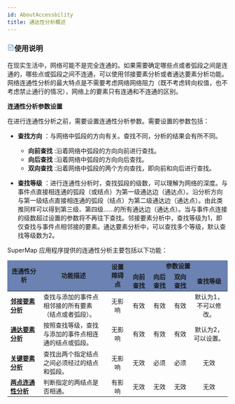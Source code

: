 ```yaml
---
id: AboutAccessbility
title: 通达性分析概述
---
```

### ![](../img/read.gif)使用说明

在现实生活中，网络可能不是完全连通的。如果需要确定哪些点或者弧段之间是连通的，哪些点或弧段之间不连通，可以使用邻接要素分析或者通达要素分析功能。网络连通性分析的最大特点是不需要考虑网络网络阻力（既不考虑转向权值，也不考虑禁止通行的情况），网络上的要素只有连通和不连通的区别。

**连通性分析参数设置**

在进行连通性分析之前，需要设置连通性分析参数。需要设置的参数包括：

* **查找方向** ：与网络中弧段的方向有关。查找不同，分析的结果会有所不同。 
  * **向前查找** :沿着网络中弧段的方向向前进行查找。
  * **向后查找** :沿着网络中弧段的方向向后查找。
  * **双向查找** :沿着网络中弧段的两个方向查找，即向前和向后进行查找。

* **查找等级** ：进行连通性分析时，查找弧段的级数，可以理解为网络的深度。与事件点直接相连通的弧段（或结点）为第一级通达边（通达点）。沿分析方向与第一级结点直接相连通的弧段（结点）为第二级通达边（通达点）。由此类推同样可以得到第三级、第四级......的所有通达边（通达点）。当与事件点连接的级数超过设置的参数将不再往下查找。邻接要素分析中，查找等级为1，即仅查找与事件点相邻接的要素。通达要素分析中，可以查找多个等级，默认查找等级数为2。

SuperMap 应用程序提供的连通性分析主要包括以下功能：

<table width="90%">
<thead bgcolor="#6B82B2">
<tr>
<td rowspan="2" width="15%"><div align="center"><strong>连通性分析</strong></div></td>
<td rowspan="2" width="30%"><div align="center"><strong>功能描述</strong></div></td>
<td rowspan="2" width="10%"><div align="center"><strong>设置障碍点</strong></div></td>
<td colspan="4" width="50%"><div align="center"><strong>参数设置</strong></div></td>
</tr>
<tr >
<td><div align="center"><strong>向前查找</strong></div></td>
<td><div align="center"><strong>向后查找</strong></div></td>
<td><div align="center"><strong>双向查找</strong></div></td>
<td><div align="center"><strong>查找等级</strong></div></td>
</tr>
</thead>
<tr>
<td><a href="AdjoinAnalyst"><strong>邻接要素分析</strong></a></td>
<td><div>查找与添加的事件点相邻接的所有要素（结点或者弧段）。</div></td>
<td><div align="center">无影响</div></td>
<td><div align="center">有效</div></td>
<td><div align="center">有效</div></td>
<td><div align="center">有效</div></td>
<td><div align="center">默认为1，不可以修改。</div></td>
</tr>
<tr>
<td><a href="AccessibilityAnalyst"><strong>通达要素分析</strong></a></td>
<td><div>按照查找等级，查找与添加的事件点相连通的结点或弧段。</div></td>
<td><div align="center">无影响</div></td>
<td><div align="center">有效</div></td>
<td><div align="center">有效</div></td>
<td><div align="center">有效</div></td>
<td><div align="center">默认为2，可以设置。</div></td>
</tr>
<tr>
<td><a href="CriticalAnalyst"><strong>关键要素分析</strong></a></td>
<td><div>查找出两个指定结点之间必须经过的结点和弧段。</div></td>
<td><div align="center">无影响</div></td>
<td><div align="center">无效</div></td>
<td><div align="center">必须</div></td>
<td><div align="center">必须</div></td>
<td><div align="center">无效</div></td>
</tr>
<tr>
<td><a href="ConnectedAnalyst"><strong>两点连通性分析</strong></a></td>
<td><div>判断指定的两结点是否相通。</div></td>
<td><div align="center">有影响</div></td>
<td><div align="center">无效</div></td>
<td><div align="center">无效</div></td>
<td><div align="center">无效</div></td>
<td><div align="center">无效</div></td>
</tr>
</table>
